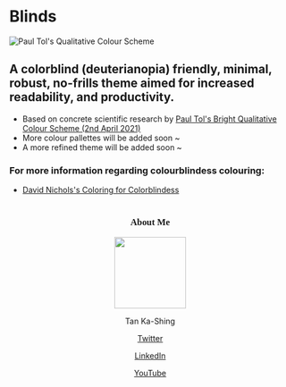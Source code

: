 # Blinds
![Paul Tol's Qualitative Colour Scheme](https://personal.sron.nl/~pault/images/scheme_bright.png)
## A colorblind (deuterianopia) friendly, minimal, robust, no-frills theme aimed for increased readability, and productivity.

* Based on concrete scientific research by [Paul Tol's Bright Qualitative Colour Scheme (2nd April 2021)](https://personal.sron.nl/~pault/#fig:scheme_bright)
* More colour pallettes will be added soon ~
* A more refined theme will be added soon ~

### For more information regarding colourblindess colouring:
* [David Nichols's Coloring for Colorblindess](https://davidmathlogic.com/colorblind/#%23332288-%23117733-%2344AA99-%2388CCEE-%23DDCC77-%23CC6677-%23AA4499-%23882255)

<div style="text-align: center; margin-top: 40px">
<h3 style="font-weight: bold; font-family: Arial Light">About Me</h3>

<img src="https://media-exp1.licdn.com/dms/image/C5603AQGIlkYi6VuvTQ/profile-displayphoto-shrink_800_800/0/1603808050235?e=1638403200&v=beta&t=4ByVimRolCN_F0TU-GhSHTHE2yNWG08b0P-AClWLZVg" width="128">

Tan Ka-Shing

[Twitter](https://twitter.com/cuhshing)

[LinkedIn](https://www.linkedin.com/in/tankashing/)

[YouTube](https://www.youtube.com/KoroshingTV)
</div>

